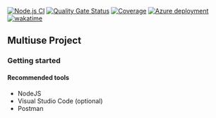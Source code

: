 [![Node.js CI](https://github.com/sergio-vilchis/resumee/actions/workflows/node.js.yml/badge.svg)](https://github.com/sergio-vilchis/resumee/actions/workflows/node.js.yml)
[![Quality Gate Status](https://sonarcloud.io/api/project_badges/measure?project=sergio-vilchis_resumee&metric=alert_status)](https://sonarcloud.io/summary/new_code?id=sergio-vilchis_resumee)
[![Coverage](https://sonarcloud.io/api/project_badges/measure?project=sergio-vilchis_resumee&metric=coverage)](https://sonarcloud.io/summary/new_code?id=sergio-vilchis_resumee)
[![Azure deployment](https://github.com/sergio-vilchis/multiuse-project/actions/workflows/master_multiuseapp.yml/badge.svg)](https://github.com/sergio-vilchis/multiuse-project/actions/workflows/master_multiuseapp.yml)
[![wakatime](https://wakatime.com/badge/user/d0c3dbf1-42ae-4182-b7ce-c2c7f7855c37/project/29fe2de0-82bc-476c-aa7f-8efdb4d0be2a.svg)](https://wakatime.com/badge/user/d0c3dbf1-42ae-4182-b7ce-c2c7f7855c37/project/29fe2de0-82bc-476c-aa7f-8efdb4d0be2a)
## Multiuse Project

### Getting started

#### Recommended tools

 - NodeJS
 - Visual Studio Code (optional)
 - Postman
